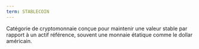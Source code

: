 ```yaml
---
term: STABLECOIN
---
```


Catégorie de cryptomonnaie conçue pour maintenir une valeur stable par rapport à un actif référence, souvent une monnaie étatique comme le dollar américain.

